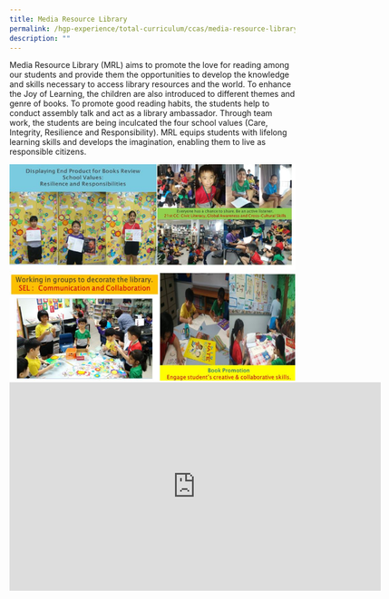 ```yaml
---
title: Media Resource Library
permalink: /hgp-experience/total-curriculum/ccas/media-resource-library/
description: ""
---
```

<p dir="ltr">Media Resource Library (MRL) aims to promote the love for reading among our students and provide them the opportunities to develop the knowledge and skills necessary to access library resources and the world. To enhance the Joy of Learning, the children are also introduced to different themes and genre of books. To promote good reading habits, the students help to conduct assembly talk and act as a library ambassador. Through team work, the students are being inculcated the four school values (Care, Integrity, Resilience and Responsibility). MRL equips students with lifelong learning skills and develops the imagination, enabling them to live as responsible citizens.</p>
<img src="/images/mrl.jpg"><br>
<iframe width="655" height="368" src="https://www.youtube.com/embed/bvIg-igdCZE" title="Media Resource Library CCA Showcase" frameborder="0" allow="accelerometer; autoplay; clipboard-write; encrypted-media; gyroscope; picture-in-picture" allowfullscreen></iframe>